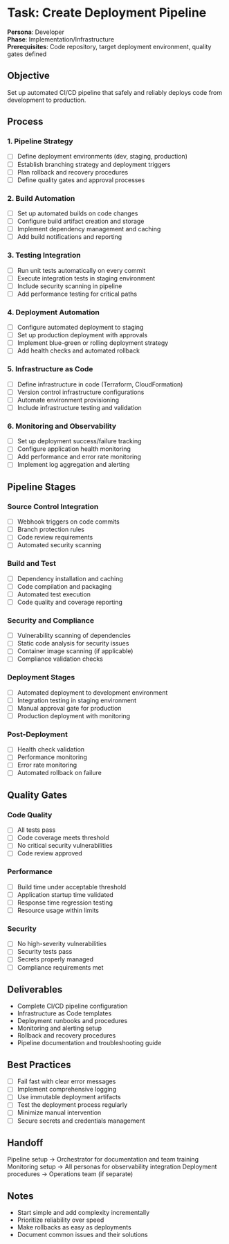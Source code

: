 # Task: Create Deployment Pipeline

**Persona**: Developer  
**Phase**: Implementation/Infrastructure  
**Prerequisites**: Code repository, target deployment environment, quality gates defined

## Objective
Set up automated CI/CD pipeline that safely and reliably deploys code from development to production.

## Process

### 1. Pipeline Strategy
- [ ] Define deployment environments (dev, staging, production)
- [ ] Establish branching strategy and deployment triggers
- [ ] Plan rollback and recovery procedures
- [ ] Define quality gates and approval processes

### 2. Build Automation
- [ ] Set up automated builds on code changes
- [ ] Configure build artifact creation and storage
- [ ] Implement dependency management and caching
- [ ] Add build notifications and reporting

### 3. Testing Integration
- [ ] Run unit tests automatically on every commit
- [ ] Execute integration tests in staging environment
- [ ] Include security scanning in pipeline
- [ ] Add performance testing for critical paths

### 4. Deployment Automation
- [ ] Configure automated deployment to staging
- [ ] Set up production deployment with approvals
- [ ] Implement blue-green or rolling deployment strategy
- [ ] Add health checks and automated rollback

### 5. Infrastructure as Code
- [ ] Define infrastructure in code (Terraform, CloudFormation)
- [ ] Version control infrastructure configurations
- [ ] Automate environment provisioning
- [ ] Include infrastructure testing and validation

### 6. Monitoring and Observability
- [ ] Set up deployment success/failure tracking
- [ ] Configure application health monitoring
- [ ] Add performance and error rate monitoring
- [ ] Implement log aggregation and alerting

## Pipeline Stages

### Source Control Integration
- [ ] Webhook triggers on code commits
- [ ] Branch protection rules
- [ ] Code review requirements
- [ ] Automated security scanning

### Build and Test
- [ ] Dependency installation and caching
- [ ] Code compilation and packaging
- [ ] Automated test execution
- [ ] Code quality and coverage reporting

### Security and Compliance
- [ ] Vulnerability scanning of dependencies
- [ ] Static code analysis for security issues
- [ ] Container image scanning (if applicable)
- [ ] Compliance validation checks

### Deployment Stages
- [ ] Automated deployment to development environment
- [ ] Integration testing in staging environment
- [ ] Manual approval gate for production
- [ ] Production deployment with monitoring

### Post-Deployment
- [ ] Health check validation
- [ ] Performance monitoring
- [ ] Error rate monitoring
- [ ] Automated rollback on failure

## Quality Gates

### Code Quality
- [ ] All tests pass
- [ ] Code coverage meets threshold
- [ ] No critical security vulnerabilities
- [ ] Code review approved

### Performance
- [ ] Build time under acceptable threshold
- [ ] Application startup time validated
- [ ] Response time regression testing
- [ ] Resource usage within limits

### Security
- [ ] No high-severity vulnerabilities
- [ ] Security tests pass
- [ ] Secrets properly managed
- [ ] Compliance requirements met

## Deliverables
- Complete CI/CD pipeline configuration
- Infrastructure as Code templates
- Deployment runbooks and procedures
- Monitoring and alerting setup
- Rollback and recovery procedures
- Pipeline documentation and troubleshooting guide

## Best Practices
- [ ] Fail fast with clear error messages
- [ ] Implement comprehensive logging
- [ ] Use immutable deployment artifacts
- [ ] Test the deployment process regularly
- [ ] Minimize manual intervention
- [ ] Secure secrets and credentials management

## Handoff
Pipeline setup → Orchestrator for documentation and team training
Monitoring setup → All personas for observability integration
Deployment procedures → Operations team (if separate)

## Notes
- Start simple and add complexity incrementally
- Prioritize reliability over speed
- Make rollbacks as easy as deployments
- Document common issues and their solutions